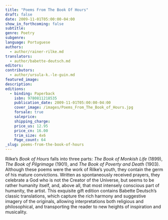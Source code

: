 ```yaml
---
title: "Poems From The Book Of Hours"
draft: false
date: 2009-11-01T05:00:00-04:00
show_in_forthcoming: false
subtitle:
genre: Poetry
subgenre:
language: Portuguese
authors:
  - author/rainer-rilke.md
translators:
  - author/babette-deutsch.md
editors:
contributors:
  - author/ursula-k.-le-guin.md
featured_image:
description:
editions:
  - binding: Paperback
    isbn: 9780811218535
    publication_date: 2009-11-01T05:00:00-04:00
    cover_image: /images/Poems_From_The_Book_of_Hours.jpg
    forsale: true
    saleprice:
    shipping_charge:
    price_us: 12.95
    price_cn: 16.00
    trim_size: 4x6
    Page_count: 64
_slug: poems-from-the-book-of-hours
---
```


Rilke’s _Book of Hours_ falls into three parts: _The Book of Monkish Life_ (1899), _The Book of Pilgrimage_ (1901), and _The Book of Poverty and Death_ (1903). Although these poems were the work of Rilke’s youth, they contain the germ of his mature convictions. Written as spontaneously received prayers, they celebrate a God who is not the Creator of the Universe, but seems to be rather humanity itself, and, above all, that most intensely conscious part of humanity, the artist. This exquisite gift edition contains Babette Deutsch’s classic translations, which capture the rich harmony and suggestive imagery of the originals, allowing interpretations both religious and philosophical, and transporting the reader to new heights of inspiration and musicality.

